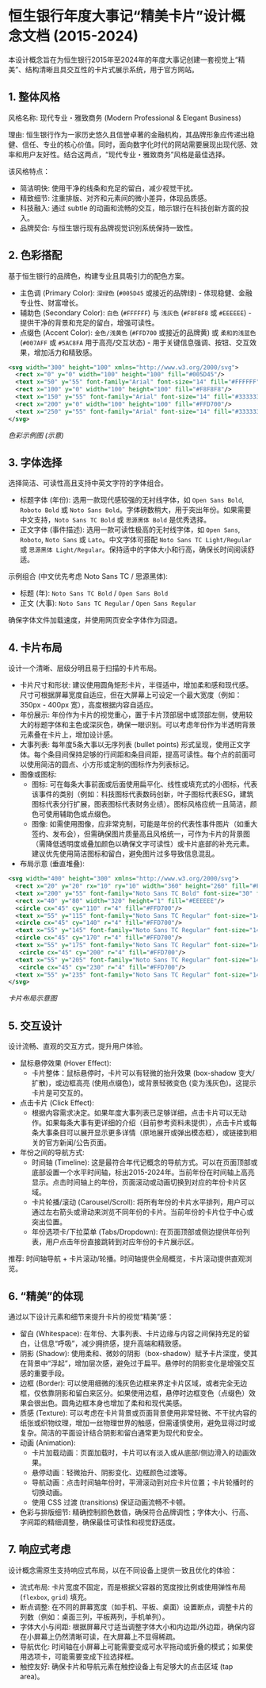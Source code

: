 # 恒生银行年度大事记“精美卡片”设计概念文档 (2015-2024)

本设计概念旨在为恒生银行2015年至2024年的年度大事记创建一套视觉上“精美”、结构清晰且具交互性的卡片式展示系统，用于官方网站。

## 1. 整体风格

风格名称: 现代专业・雅致商务 (Modern Professional & Elegant Business)

理由: 恒生银行作为一家历史悠久且信誉卓著的金融机构，其品牌形象应传递出稳健、信任、专业的核心价值。同时，面向数字化时代的网站需要展现出现代感、效率和用户友好性。结合这两点，“现代专业・雅致商务”风格是最佳选择。

该风格特点：
*   简洁明快: 使用干净的线条和充足的留白，减少视觉干扰。
*   精致细节: 注重排版、对齐和元素间的微小差异，体现品质感。
*   科技融入: 通过 subtle 的动画和流畅的交互，暗示银行在科技创新方面的投入。
*   品牌契合: 与恒生银行现有品牌视觉识别系统保持一致性。

## 2. 色彩搭配

基于恒生银行的品牌色，构建专业且具吸引力的配色方案。

*   主色调 (Primary Color): `深绿色` (`#005D45` 或接近的品牌绿) - 体现稳健、金融专业性、财富增长。
*   辅助色 (Secondary Color): `白色` (`#FFFFFF`) 与 `浅灰色` (`#F8F8F8` 或 `#EEEEEE`) - 提供干净的背景和充足的留白，增强可读性。
*   点缀色 (Accent Color): `金色/浅黄色` (`#FFD700` 或接近的品牌黄) 或 `柔和的浅蓝色` (`#007AFF` 或 `#5AC8FA` 用于高亮/交互状态) - 用于关键信息强调、按钮、交互效果，增加活力和精致感。

```svg
<svg width="300" height="100" xmlns="http://www.w3.org/2000/svg">
  <rect x="0" y="0" width="100" height="100" fill="#005D45"/>
  <text x="50" y="55" font-family="Arial" font-size="14" fill="#FFFFFF" text-anchor="middle">主色</text>
  <rect x="100" y="0" width="100" height="100" fill="#F8F8F8"/>
  <text x="150" y="55" font-family="Arial" font-size="14" fill="#333333" text-anchor="middle">辅助色</text>
  <rect x="200" y="0" width="100" height="100" fill="#FFD700"/>
  <text x="250" y="55" font-family="Arial" font-size="14" fill="#333333" text-anchor="middle">点缀色</text>
</svg>
```
*色彩示例图 (示意)*

## 3. 字体选择

选择简洁、可读性高且支持中英文字符的字体组合。

*   标题字体 (年份): 选用一款现代感较强的无衬线字体，如 `Open Sans Bold`, `Roboto Bold` 或 `Noto Sans Bold`。字体磅数稍大，用于突出年份。如果需要中文支持，`Noto Sans TC Bold` 或 `思源黑体 Bold` 是优秀选择。
*   正文字体 (事件描述): 选用一款可读性极高的无衬线字体，如 `Open Sans`, `Roboto`, `Noto Sans` 或 `Lato`。中文字体可搭配 `Noto Sans TC Light/Regular` 或 `思源黑体 Light/Regular`。保持适中的字体大小和行高，确保长时间阅读舒适。

示例组合 (中文优先考虑 Noto Sans TC / 思源黑体):

*   标题 (年): `Noto Sans TC Bold` / `Open Sans Bold`
*   正文 (大事): `Noto Sans TC Regular` / `Open Sans Regular`

确保字体文件加载速度，并使用网页安全字体作为回退。

## 4. 卡片布局

设计一个清晰、层级分明且易于扫描的卡片布局。

*   卡片尺寸和形状: 建议使用圆角矩形卡片，半径适中，增加柔和感和现代感。尺寸可根据屏幕宽度自适应，但在大屏幕上可设定一个最大宽度（例如：350px - 400px 宽），高度根据内容自适应。
*   年份展示: 年份作为卡片的视觉重心，置于卡片顶部居中或顶部左侧，使用较大的标题字体和主色或深灰色，确保一眼识别。可以考虑年份作为半透明背景元素叠在卡片上，增加设计感。
*   大事列表: 每年度5条大事以无序列表 (bullet points) 形式呈现，使用正文字体。每个条目间保持足够的行间距和条目间距，提高可读性。每个点的前面可以使用简洁的圆点、小方形或定制的图标作为列表标记。
*   图像或图标:
    *   图标: 可在每条大事前面或后面使用扁平化、线性或填充式的小图标，代表该事件的类别（例如：科技图标代表数码创新，叶子图标代表ESG，建筑图标代表分行扩展，图表图标代表财务业绩）。图标风格应统一且简洁，颜色可使用辅助色或点缀色。
    *   图像: 如需使用图像，应非常克制，可能是年份的代表性事件图片（如重大签约、发布会），但需确保图片质量高且风格统一，可作为卡片的背景图（需降低透明度或叠加颜色以确保文字可读性）或卡片底部的补充元素。建议优先使用简洁图标和留白，避免图片过多导致信息混乱。
*   布局示意 (垂直堆叠):

```svg
<svg width="400" height="300" xmlns="http://www.w3.org/2000/svg">
  <rect x="20" y="20" rx="10" ry="10" width="360" height="260" fill="#FFFFFF" stroke="#EEEEEE" stroke-width="1"/>
  <text x="200" y="55" font-family="Noto Sans TC Bold" font-size="30" fill="#005D45" text-anchor="middle">2024</text>
  <rect x="40" y="80" width="320" height="1" fill="#EEEEEE"/>
  <circle cx="45" cy="110" r="4" fill="#FFD700"/>
  <text x="55" y="115" font-family="Noto Sans TC Regular" font-size="14" fill="#333333">全年财务业绩稳健增长...</text>
  <circle cx="45" cy="140" r="4" fill="#FFD700"/>
  <text x="55" y="145" font-family="Noto Sans TC Regular" font-size="14" fill="#333333">跨境财富管理业务强劲增长...</text>
  <circle cx="45" cy="170" r="4" fill="#FFD700"/>
  <text x="55" y="175" font-family="Noto Sans TC Regular" font-size="14" fill="#333333">拓展全球市场ETF产品...</text>
   <circle cx="45" cy="200" r="4" fill="#FFD700"/>
  <text x="55" y="205" font-family="Noto Sans TC Regular" font-size="14" fill="#333333">推出总额达1130亿港元融资基金...</text>
   <circle cx="45" cy="230" r="4" fill="#FFD700"/>
  <text x="55" y="235" font-family="Noto Sans TC Regular" font-size="14" fill="#333333">董事长利蕴莲宣布退任...</text>
</svg>
```
*卡片布局示意图*

## 5. 交互设计

设计流畅、直观的交互方式，提升用户体验。

*   鼠标悬停效果 (Hover Effect):
    *   卡片整体：鼠标悬停时，卡片可以有轻微的抬升效果 (box-shadow 变大/扩散)，或边框高亮 (使用点缀色)，或背景轻微变色 (变为浅灰色)。这提示卡片是可交互的。
*   点击卡片 (Click Effect):
    *   根据内容需求决定。如果年度大事列表已足够详细，点击卡片可以无动作。如果每条大事有更详细的介绍（目前参考资料未提供），点击卡片或每条大事条目可以展开显示更多详情（原地展开或弹出模态框），或链接到相关的官方新闻/公告页面。
*   年份之间的导航方式:
    *   时间轴 (Timeline): 这是最符合年代记概念的导航方式。可以在页面顶部或底部设置一个水平时间轴，标出2015-2024年。当前年份在时间轴上高亮显示。点击时间轴上的年份，页面滚动或动画切换到对应的年份卡片区域。
    *   卡片轮播/滚动 (Carousel/Scroll): 将所有年份的卡片水平排列，用户可以通过左右箭头或滑动来浏览不同年份的卡片。当前年份的卡片位于中心或突出位置。
    *   年份选项卡/下拉菜单 (Tabs/Dropdown): 在页面顶部或侧边提供年份列表，用户点击年份直接跳转到对应年份的卡片展示区。

推荐: 时间轴导航 + 卡片滚动/轮播。时间轴提供全局概览，卡片滚动提供直观浏览。

## 6. “精美”的体现

通过以下设计元素和细节来提升卡片的视觉“精美”感：

*   留白 (Whitespace): 在年份、大事列表、卡片边缘与内容之间保持充足的留白，让信息“呼吸”，减少拥挤感，提升高端和精致感。
*   阴影 (Shadow): 使用柔和、微妙的阴影（box-shadow）赋予卡片深度，使其在背景中“浮起”，增加层次感，避免过于扁平。悬停时的阴影变化是增强交互感的重要手段。
*   边框 (Border): 可以使用细微的浅灰色边框来界定卡片区域，或者完全无边框，仅依靠阴影和留白来区分。如果使用边框，悬停时边框变色（点缀色）效果会很出色。圆角边框本身也增加了柔和和现代美感。
*   质感 (Texture): 可以考虑在卡片背景或页面背景使用非常轻微、不干扰内容的纸张或织物纹理，增加一丝物理世界的触感，但需谨慎使用，避免显得过时或复杂。简洁的平面设计结合阴影和留白通常更为现代和安全。
*   动画 (Animation):
    *   卡片加载动画：页面加载时，卡片可以有淡入或从底部/侧边滑入的动画效果。
    *   悬停动画：轻微抬升、阴影变化、边框颜色过渡等。
    *   导航动画：点击时间轴年份时，平滑滚动到对应卡片位置；卡片轮播时的切换动画。
    *   使用 CSS 过渡 (transitions) 保证动画流畅不卡顿。
*   色彩与排版细节: 精确控制颜色数值，确保符合品牌调性；字体大小、行高、字间距的精细调整，确保最佳可读性和视觉舒适度。

## 7. 响应式考虑

设计概念需原生支持响应式布局，以在不同设备上提供一致且优化的体验：

*   流式布局: 卡片宽度不固定，而是根据父容器的宽度按比例或使用弹性布局 (`flexbox`, `grid`) 填充。
*   断点调整: 在不同的屏幕宽度（如手机、平板、桌面）设置断点，调整卡片的列数（例如：桌面三列，平板两列，手机单列）。
*   字体大小与间距: 根据屏幕尺寸适当调整字体大小和内边距/外边距，确保内容在小屏幕上仍然清晰可读，在大屏幕上不显得稀疏。
*   导航优化: 时间轴在小屏幕上可能需要变成可水平拖动或折叠的模式；如果使用选项卡，可能需要变成下拉选择框。
*   触控友好: 确保卡片和导航元素在触控设备上有足够大的点击区域 (tap area)。
